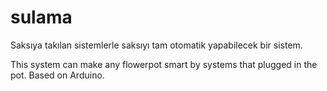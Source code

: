 # sulama
Saksıya takılan sistemlerle saksıyı tam otomatik yapabilecek bir sistem.

This system can make any flowerpot smart by systems that plugged in the pot. Based on Arduino.
